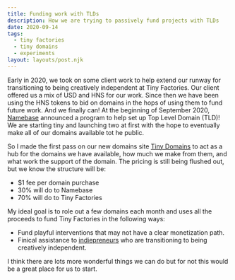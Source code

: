 ```yaml
---
title: Funding work with TLDs
description: How we are trying to passively fund projects with TLDs
date: 2020-09-14
tags:
  - tiny factories
  - tiny domains
  - experiments
layout: layouts/post.njk
---
```


Early in 2020, we took on some client work to help extend our runway for transitioning to being creatively independent at Tiny Factories. Our client offered us a mix of USD and HNS for our work.<!-- excerpt --> Since then we have been using the HNS tokens to bid on domains in the hops of using them to fund future work. And we finally can! At the beginning of September 2020, [Namebase](https://namebase.io) announced a program to help set up Top Level Domain (TLD)! We are starting tiny and launching two at first with the hope to eventually make all of our domains available tot he public.

So I made the first pass on our new domains site [Tiny Domains](https://domains.tinyfactories.space) to act as a hub for the domains we have available, how much we make from them, and what work the support of the domain. The pricing is still being flushed out, but we know the structure will be:

- \$1 fee per domain purchase
- 30% will do to Namebase
- 70% will do to Tiny Factories

My ideal goal is to role out a few domains each month and uses all the proceeds to fund Tiny Factories in the following ways:

- Fund playful interventions that may not have a clear monetization path.
- Finical assistance to [indiepreneurs](https://indiepreneur.wiki) who are transitioning to being creatively independent.

I think there are lots more wonderful things we can do but for not this would be a great place for us to start.
